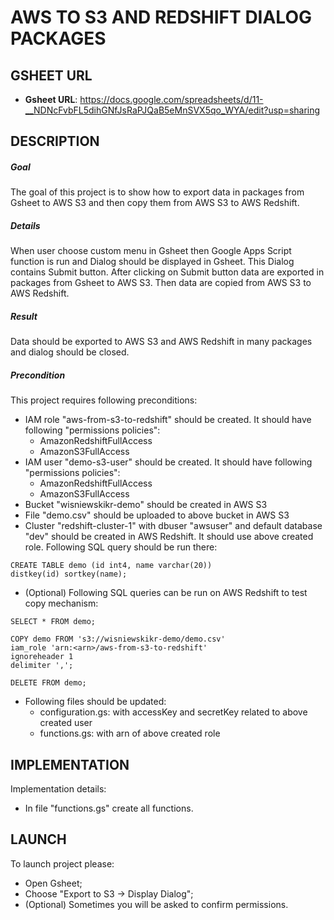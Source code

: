 AWS TO S3 AND REDSHIFT DIALOG PACKAGES
======================================


GSHEET URL
----------

* **Gsheet URL**: https://docs.google.com/spreadsheets/d/11-__NDNcFvbFL5dihGNfJsRaPJQaB5eMnSVX5qo_WYA/edit?usp=sharing


DESCRIPTION
-----------

##### Goal
The goal of this project is to show how to export data in packages from Gsheet to AWS S3 and then copy them from AWS S3 to AWS Redshift. 

##### Details
When user choose custom menu in Gsheet then Google Apps Script function is run and Dialog should be displayed in Gsheet.
This Dialog contains Submit button. After clicking on Submit button data are exported in packages from Gsheet to AWS S3.
Then data are copied from AWS S3 to AWS Redshift.

##### Result 
Data should be exported to AWS S3 and AWS Redshift in many packages and dialog should be closed.

##### Precondition
This project requires following preconditions:
* IAM role "aws-from-s3-to-redshift" should be created. It should have following "permissions policies":
  * AmazonRedshiftFullAccess
  * AmazonS3FullAccess
* IAM user "demo-s3-user" should be created. It should have following "permissions policies":
  * AmazonRedshiftFullAccess
  * AmazonS3FullAccess
* Bucket "wisniewskikr-demo" should be created in AWS S3
* File "demo.csv" should be uploaded to above bucket in AWS S3
* Cluster "redshift-cluster-1" with dbuser "awsuser" and default database "dev" should be created in AWS Redshift. It should use above created role. 
Following SQL query should be run there:
```
CREATE TABLE demo (id int4, name varchar(20))
distkey(id) sortkey(name);
```
* (Optional) Following SQL queries can be run on AWS Redshift to test copy mechanism:
```
SELECT * FROM demo;

COPY demo FROM 's3://wisniewskikr-demo/demo.csv'
iam_role 'arn:<arn>/aws-from-s3-to-redshift'
ignoreheader 1
delimiter ',';

DELETE FROM demo;
```
* Following files should be updated:
  * configuration.gs: with accessKey and secretKey related to above created user
  * functions.gs: with arn of above created role


IMPLEMENTATION
-----------

Implementation details:
* In file "functions.gs" create all functions.
  

LAUNCH
------

To launch project please:
* Open Gsheet;
* Choose "Export to S3 -> Display Dialog";
* (Optional) Sometimes you will be asked to confirm permissions.